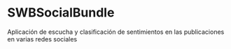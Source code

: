 # SWBSocialBundle
Aplicación de escucha y clasificación de sentimientos en las publicaciones en varias redes sociales
